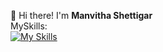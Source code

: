 
👋 Hi there! I'm <b>Manvitha Shettigar</b>
<br/>
 MySkills:<br>
[![My Skills](https://skillicons.dev/icons?i=js,java,react,html,css,mysql,git,github)](https://skillicons.dev)
